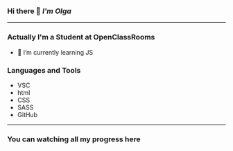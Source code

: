 ### Hi there 👋 *I'm Olga* 

------------

### Actually I'm a Student at OpenClassRooms

- 🌱 I’m currently learning JS 

### Languages and Tools
* VSC
* html
* CSS
* SASS
* GitHub

---

### You can watching all my progress here



<!--
**olgalescuyer/olgalescuyer** is a ✨ _special_ ✨ repository because its `README.md` (this file) appears on your GitHub profile.

Here are some ideas to get you started:

- 🔭 I’m currently working on ...
- 🌱 I’m currently learning ...
- 👯 I’m looking to collaborate on ...
- 🤔 I’m looking for help with ...
- 💬 Ask me about ...
- 📫 How to reach me: ...
- 😄 Pronouns: ...
- ⚡ Fun fact: ...
-->
